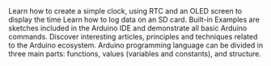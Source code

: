 <EssentialsColumn title="Tutorials for MKR Zero">
<EssentialElement title="RTC (Real Time Clock) with MKR Zero and OLED display" type="tutorial" link="/tutorials/mkr-zero/mkr-zero-rtc-clock">
    Learn how to create a simple clock, using RTC and an OLED screen to display the time
  </EssentialElement>

<EssentialElement title="MKR Zero data logger" type="tutorial" link="/tutorials/mkr-zero/mkr-zero-data-logger">
    Learn how to log data on an SD card.
  </EssentialElement>
</EssentialsColumn>

<EssentialsColumn title="Arduino Basics">
  <EssentialElement title="Built-in Examples" type="tutorial" link="/built-in-examples/">
    Built-in Examples are sketches included in the Arduino IDE and demonstrate all basic Arduino commands.
  </EssentialElement>
  <EssentialElement title="Learn" type="resource" link="/learn">
    Discover interesting articles, principles and techniques related to the Arduino ecosystem.
  </EssentialElement>
  <EssentialElement title="Language References" type="resource" link="https://www.arduino.cc/reference/en/">
  Arduino programming language can be divided in three main parts: functions, values (variables and constants), and structure.
  </EssentialElement>
</EssentialsColumn>